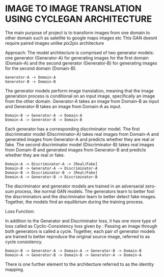 # IMAGE TO IMAGE TRANSLATION USING CYCLEGAN ARCHITECTURE

The main purpose of project is to transform images from one domain to other domain such as satellite to google maps images etc
This GAN doesnt require paired images unlike pix2pix architecture

Approach:
The model architecture is comprised of two generator models: one generator (Generator-A) for generating images for the first domain (Domain-A) and the second generator (Generator-B) for generating images for the second domain (Domain-B).

    Generator-A -> Domain-A
    Generator-B -> Domain-B

The generator models perform image translation, meaning that the image generation process is conditional on an input image, specifically an image from the other domain. Generator-A takes an image from Domain-B as input and Generator-B takes an image from Domain-A as input.

    Domain-B -> Generator-A -> Domain-A
    Domain-A -> Generator-B -> Domain-B

Each generator has a corresponding discriminator model. The first discriminator model (Discriminator-A) takes real images from Domain-A and generated images from Generator-A and predicts whether they are real or fake. The second discriminator model (Discriminator-B) takes real images from Domain-B and generated images from Generator-B and predicts whether they are real or fake.

    Domain-A -> Discriminator-A -> [Real/Fake]
    Domain-B -> Generator-A -> Discriminator-A 
    Domain-B -> Discriminator-B -> [Real/Fake]
    Domain-A -> Generator-B -> Discriminator-B 

The discriminator and generator models are trained in an adversarial zero-sum process, like normal GAN models. The generators learn to better fool the discriminators and the discriminator learn to better detect fake images. Together, the models find an equilibrium during the training process.

Loss Function:

In addition to the Generator and Discriminator loss, it has one more type of loss called as Cyclic-Consistency loss given by :
Passing an image through both generators is called a cycle. Together, each pair of generator models are trained to better reproduce the original source image, referred to as cycle consistency.

    Domain-B -> Generator-A -> Domain-A -> Generator-B -> Domain-B
    Domain-A -> Generator-B -> Domain-B -> Generator-A -> Domain-A

There is one further element to the architecture referred to as the identity mapping.
